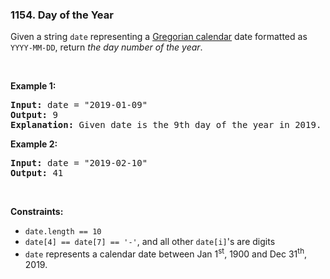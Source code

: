 <h3 align="left"> 1154. Day of the Year</h3>
<div><p>Given a string <code>date</code> representing a <a href="https://en.wikipedia.org/wiki/Gregorian_calendar" target="_blank">Gregorian calendar</a> date formatted as <code>YYYY-MM-DD</code>, return <em>the day number of the year</em>.</p>

<p>&nbsp;</p>
<p><strong>Example 1:</strong></p>

<pre><strong>Input:</strong> date = "2019-01-09"
<strong>Output:</strong> 9
<strong>Explanation:</strong> Given date is the 9th day of the year in 2019.
</pre>

<p><strong>Example 2:</strong></p>

<pre><strong>Input:</strong> date = "2019-02-10"
<strong>Output:</strong> 41
</pre>

<p>&nbsp;</p>
<p><strong>Constraints:</strong></p>

<ul>
	<li><code>date.length == 10</code></li>
	<li><code>date[4] == date[7] == '-'</code>, and all other <code>date[i]</code>'s are digits</li>
	<li><code>date</code> represents a calendar date between Jan 1<sup>st</sup>, 1900 and Dec 31<sup>th</sup>, 2019.</li>
</ul>
</div>